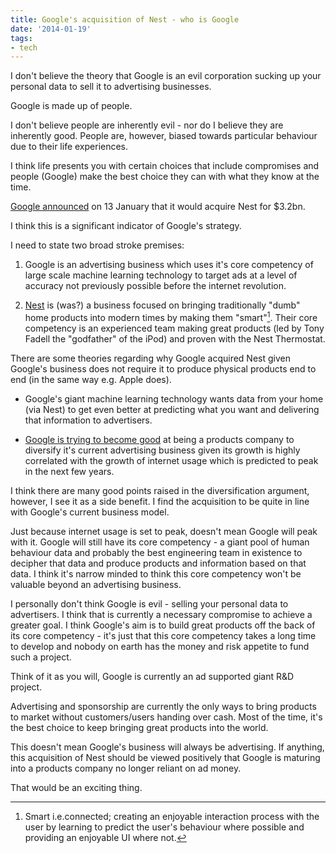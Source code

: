 ```yaml
---
title: Google's acquisition of Nest - who is Google
date: '2014-01-19'
tags:
- tech
---
```


I don't believe the theory that Google is an evil corporation sucking up your personal data to sell it to advertising businesses.

Google is made up of people.

I don't believe people are inherently evil - nor do I believe they are inherently good. People are, however, biased towards particular behaviour due to their life experiences.

I think life presents you with certain choices that include compromises and people (Google) make the best choice they can with what they know at the time.

[Google announced][1] on 13 January that it would acquire Nest for $3.2bn.

I think this is a significant indicator of Google's strategy.

I need to state two broad stroke premises:

1. Google is an advertising business which uses it's core competency of large scale machine learning technology to target ads at a level of accuracy not previously possible before the internet revolution.

2. [Nest][2] is (was?) a business focused on bringing traditionally "dumb" home products into modern times by making them "smart"[^1]. Their core competency is an experienced team making great products (led by Tony Fadell the "godfather" of the iPod) and proven with the Nest Thermostat.

There are some theories regarding why Google acquired Nest given Google's business does not require it to produce physical products end to end (in the same way e.g. Apple does).

- Google's giant machine learning technology wants data from your home (via Nest) to get even better at predicting what you want and delivering that information to advertisers.

- [Google is trying to become good][3] at being a products company to diversify it's current advertising business given its growth is highly correlated with the growth of internet usage which is predicted to peak in the next few years.

I think there are many good points raised in the diversification argument, however, I see it as a side benefit. I find the acquisition to be quite in line with Google's current business model.

Just because internet usage is set to peak, doesn't mean Google will peak with it. Google will still have its core competency - a giant pool of human behaviour data and probably the best engineering team in existence to decipher that data and produce products and information based on that data. I think it's narrow minded to think this core competency won't be valuable beyond an advertising business.

I personally don't think Google is evil - selling your personal data to advertisers. I think that is currently a necessary compromise to achieve a greater goal. I think Google's aim is to build great products off the back of its core competency - it's just that this core competency takes a long time to develop and nobody on earth has the money and risk appetite to fund such a project.

Think of it as you will, Google is currently an ad supported giant R&D project.

Advertising and sponsorship are currently the only ways to bring products to market without customers/users handing over cash. Most of the time, it's the best choice to keep bringing great products into the world.

This doesn't mean Google's business will always be advertising. If anything, this acquisition of Nest should be viewed positively that Google is maturing into a products company no longer reliant on ad money.

That would be an exciting thing.

[^1]:	Smart i.e.connected; creating an enjoyable interaction process with the user by learning to predict the user's behaviour where possible and providing an enjoyable UI where not. 

[1]:	https://investor.google.com/releases/2014/0113.html
[2]:	https://nest.com/about/
[3]:	http://stratechery.com/2014/googles-new-business-model/